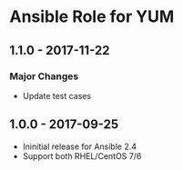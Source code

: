 Ansible Role for YUM
=======================

1.1.0 - 2017-11-22
------------------

### Major Changes

-   Update test cases

1.0.0 - 2017-09-25
------------------

-   Ininitial release for Ansible 2.4
-   Support both RHEL/CentOS 7/6
